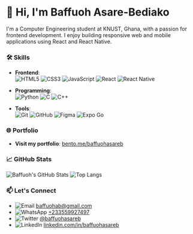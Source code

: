 # 👋 Hi, I'm Baffuoh Asare-Bediako

I'm a Computer Engineering student at KNUST, Ghana, with a passion for frontend development. I enjoy building responsive web and mobile applications using React and React Native.

### 🛠️ Skills

- **Frontend**:  
  ![HTML5](https://img.shields.io/badge/HTML5-%23E34F26.svg?style=for-the-badge&logo=html5&logoColor=white)
  ![CSS3](https://img.shields.io/badge/CSS3-%231572B6.svg?style=for-the-badge&logo=css3&logoColor=white)
  ![JavaScript](https://img.shields.io/badge/JavaScript-%23F7DF1E.svg?style=for-the-badge&logo=javascript&logoColor=black)
  ![React](https://img.shields.io/badge/React-%2361DAFB.svg?style=for-the-badge&logo=react&logoColor=black)
  ![React Native](https://img.shields.io/badge/React%20Native-%2361DAFB.svg?style=for-the-badge&logo=react&logoColor=black)

- **Programming**:  
  ![Python](https://img.shields.io/badge/Python-%233776AB.svg?style=for-the-badge&logo=python&logoColor=white)
  ![C](https://img.shields.io/badge/C-%23A8B9CC.svg?style=for-the-badge&logo=c&logoColor=black)
  ![C++](https://img.shields.io/badge/C++-%2300599C.svg?style=for-the-badge&logo=c%2B%2B&logoColor=white)

- **Tools**:  
  ![Git](https://img.shields.io/badge/Git-%23F05033.svg?style=for-the-badge&logo=git&logoColor=white)
  ![GitHub](https://img.shields.io/badge/GitHub-%23181717.svg?style=for-the-badge&logo=github&logoColor=white)
  ![Figma](https://img.shields.io/badge/Figma-%23F24E1E.svg?style=for-the-badge&logo=figma&logoColor=white)
  ![Expo Go](https://img.shields.io/badge/Expo-%23000000.svg?style=for-the-badge&logo=expo&logoColor=white)


### 🌐 Portfolio
- **Visit my portfolio**: [bento.me/baffuohasareb](https://bento.me/baffuohasareb)

### 📈 GitHub Stats

![Baffuoh's GitHub Stats](https://github-readme-stats.vercel.app/api?username=baffuohasareb&show_icons=true&theme=radical&hide_title=true&hide_border=true&count_private=true)
![Top Langs](https://github-readme-stats.vercel.app/api/top-langs/?username=baffuohasareb&layout=compact&theme=radical&hide_border=true)



### 📫 Let's Connect
- ![Email](https://img.shields.io/badge/-Email-%23D14836?style=flat-square&logo=gmail&logoColor=white) [baffuohab@gmail.com](mailto:baffuohab@gmail.com) 
- ![WhatsApp](https://img.shields.io/badge/-WhatsApp-%232BBE77?style=flat-square&logo=whatsapp&logoColor=white) [+233559927497](https://wa.me/233559927497) 
- ![Twitter](https://img.shields.io/badge/-Twitter-%231DA1F2?style=flat-square&logo=twitter&logoColor=white) [@baffuohasareb](https://twitter.com/baffuohasareb) 
- ![LinkedIn](https://img.shields.io/badge/-LinkedIn-%230A66C2?style=flat-square&logo=linkedin&logoColor=white) [linkedin.com/in/baffuohasareb](https://linkedin.com/in/baffuohasareb) 
